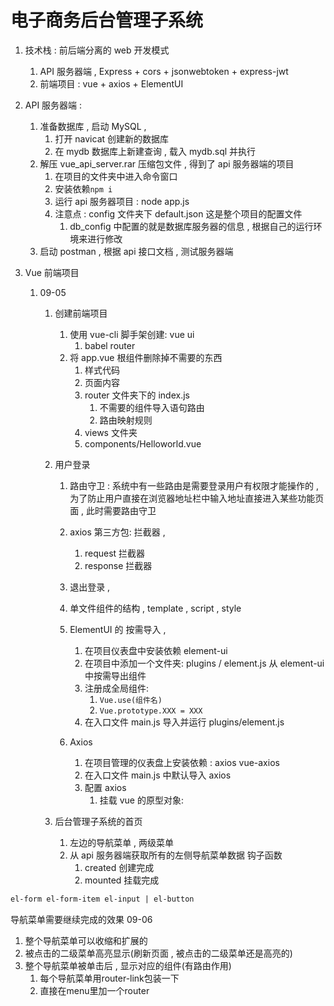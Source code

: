 # 电子商务后台管理子系统

1. 技术栈 : 前后端分离的 web 开发模式
    1. API 服务器端 , Express + cors + jsonwebtoken + express-jwt
    2. 前端项目 : vue + axios + ElementUI
2. API 服务器端 :
    1. 准备数据库 , 启动 MySQL ,
        1. 打开 navicat 创建新的数据库
        2. 在 mydb 数据库上新建查询 , 载入 mydb.sql 并执行
    2. 解压 vue_api_server.rar 压缩包文件 , 得到了 api 服务器端的项目
        1. 在项目的文件夹中进入命令窗口
        2. 安装依赖`npm i`
        3. 运行 api 服务器项目 : node app.js
        4. 注意点 : config 文件夹下 default.json 这是整个项目的配置文件
            1. db_config 中配置的就是数据库服务器的信息 , 根据自己的运行环境来进行修改
    3. 启动 postman , 根据 api 接口文档 , 测试服务器端
3. Vue 前端项目

    1. 09-05

        1. 创建前端项目
            1. 使用 vue-cli 脚手架创建: vue ui
                1. babel router
            2. 将 app.vue 根组件删除掉不需要的东西
                1. 样式代码
                2. 页面内容
                3. router 文件夹下的 index.js
                    1. 不需要的组件导入语句路由
                    2. 路由映射规则
                4. views 文件夹
                5. components/Helloworld.vue
        2. 用户登录

            1. 路由守卫 : 系统中有一些路由是需要登录用户有权限才能操作的 , 为了防止用户直接在浏览器地址栏中输入地址直接进入某些功能页面 , 此时需要路由守卫
            2. axios 第三方包: 拦截器 ,
                1. request 拦截器
                2. response 拦截器
            3. 退出登录 ,

            4. 单文件组件的结构 , template , script , style
            5. ElementUI 的 按需导入 ,
                1. 在项目仪表盘中安装依赖 element-ui
                2. 在项目中添加一个文件夹: plugins / element.js 从 element-ui 中按需导出组件
                3. 注册成全局组件:
                    1. `Vue.use(组件名)`
                    2. `Vue.prototype.XXX = XXX`
                4. 在入口文件 main.js 导入并运行 plugins/element.js
            6. Axios
                1. 在项目管理的仪表盘上安装依赖 : axios vue-axios
                2. 在入口文件 main.js 中默认导入 axios
                3. 配置 axios
                    1. 挂载 vue 的原型对象:

        3. 后台管理子系统的首页
            1. 左边的导航菜单 , 两级菜单
            2. 从 api 服务器端获取所有的左侧导航菜单数据 钩子函数
                1. created 创建完成
                2. mounted 挂载完成

```html
el-form el-form-item el-input | el-button
```

导航菜单需要继续完成的效果
09-06

1. 整个导航菜单可以收缩和扩展的
2. 被点击的二级菜单高亮显示(刷新页面 , 被点击的二级菜单还是高亮的)
3. 整个导航菜单被单击后 , 显示对应的组件(有路由作用)
   1. 每个导航菜单用router-link包装一下
   2. 直接在menu里加一个router
